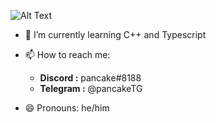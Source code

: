![Alt Text](https://i.pinimg.com/originals/13/57/33/135733b07291badc8cb3c083d4fd90b0.gif)
- 🌱 I’m currently learning C++ and Typescript 

- 📫 How to reach me: 
  - **Discord  :** pancake#8188
  - **Telegram :** @pancakeTG

- 😄 Pronouns: he/him
